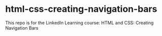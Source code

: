 # html-css-creating-navigation-bars
This repo is for the LinkedIn Learning course: HTML and  CSS: Creating Navigation Bars
